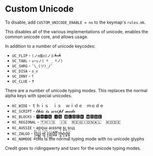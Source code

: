# Custom Unicode

To disable, add `CUSTOM_UNICODE_ENABLE = no` to the keymap's `rules.mk`.  

This disables all of the various implementations of unicode, enables the common unicode core, and allows usage. 

In addition to a number of unicode keycodes: 

* `UC_FLIP` - `(ノಠ痊ಠ)ノ彡┻━┻`
* `UC_TABL` - `┬─┬ノ( º _ ºノ)`
* `UC_SHRG` - `¯\_(ツ)_/¯`
* `UC_DISA` -  `ಠ_ಠ`
* `UC_IRNY` - `⸮`
* `UC_CLUE` - `‽`

There are a number of unicode typing modes. This replaces the normal alpha keys with special unicodes. 

* `KC_WIDE` - ｔｈｉｓ ｉｓ ｗｉｄｅ ｍｏｄｅ
* `KC_SCRIPT` - 𝓽𝓱𝓲𝓼 𝓲𝓼 𝓼𝓬𝓻𝓲𝓹𝓽 𝓶𝓸𝓭𝓮
* `KC_BLOCKS` - 🆃🅷🅸🆂 🅸🆂 🅱🅻🅾🅲🅺 🅼🅾🅳🅴
* `KC_REGIONAL` - 🇹‌‌🇭‌‌🇮‌‌🇸‌‌ ‌‌🇮‌‌🇸‌‌ ‌‌🇷‌‌🇪‌‌🇬‌‌🇮‌‌🇴‌‌🇳‌‌🇦‌‌🇱‌‌ ‌‌🇲‌‌🇴‌‌🇩‌‌🇪‌‌
* `KC_AUSSIE` - ǝpoɯ ǝᴉssnɐ sᴉ sᴉɥʇ
* `KC_ZALGO` - t̨͕͙̺͍͐̾ĥ̻ï̳̻̗̜͔ͦs͎̠͈͓͗̀ i̶̫ͭ̆s̛̫̻̜̝͑͡ z̩͈̠͗a͚̜̓͜l͈̟g͋͢͝ò͚ͥ͘͡͞ ḿ̴̡̻̼̔ͪò͔̭̿ͪ̍ḏ̻̊̄̈e̳͕̤ͣͯ
* `KC_NOMODE` - this is the normal typing mode with no unicode glyphs


Credit goes to ridingqwerty and tzarc for the unicode typing modes. 
